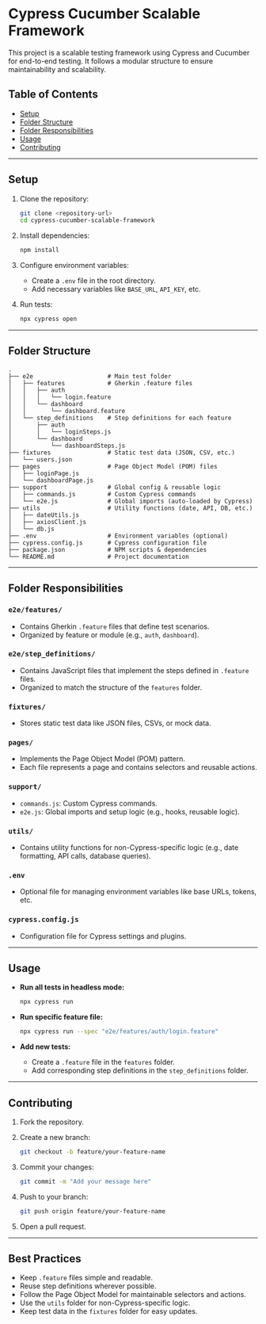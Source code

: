# Cypress Cucumber Scalable Framework

This project is a scalable testing framework using Cypress and Cucumber for end-to-end testing. It follows a modular structure to ensure maintainability and scalability.

## Table of Contents

- [Setup](#setup)
- [Folder Structure](#folder-structure)
- [Folder Responsibilities](#folder-responsibilities)
- [Usage](#usage)
- [Contributing](#contributing)

---

## Setup

1. Clone the repository:

   ```bash
   git clone <repository-url>
   cd cypress-cucumber-scalable-framework
   ```

2. Install dependencies:

   ```bash
   npm install
   ```

3. Configure environment variables:

   - Create a `.env` file in the root directory.
   - Add necessary variables like `BASE_URL`, `API_KEY`, etc.

4. Run tests:

   ```bash
   npx cypress open
   ```

---

## Folder Structure

```plaintext
.
├── e2e                     # Main test folder
│   ├── features            # Gherkin .feature files
│   │   ├── auth
│   │   │   └── login.feature
│   │   └── dashboard
│   │       └── dashboard.feature
│   └── step_definitions    # Step definitions for each feature
│       ├── auth
│       │   └── loginSteps.js
│       └── dashboard
│           └── dashboardSteps.js
├── fixtures                # Static test data (JSON, CSV, etc.)
│   └── users.json
├── pages                   # Page Object Model (POM) files
│   ├── loginPage.js
│   └── dashboardPage.js
├── support                 # Global config & reusable logic
│   ├── commands.js         # Custom Cypress commands
│   └── e2e.js              # Global imports (auto-loaded by Cypress)
├── utils                   # Utility functions (date, API, DB, etc.)
│   ├── dateUtils.js
│   ├── axiosClient.js
│   └── db.js
├── .env                    # Environment variables (optional)
├── cypress.config.js       # Cypress configuration file
├── package.json            # NPM scripts & dependencies
└── README.md               # Project documentation
```

---

## Folder Responsibilities

### `e2e/features/`

- Contains Gherkin `.feature` files that define test scenarios.
- Organized by feature or module (e.g., `auth`, `dashboard`).

### `e2e/step_definitions/`

- Contains JavaScript files that implement the steps defined in `.feature` files.
- Organized to match the structure of the `features` folder.

### `fixtures/`

- Stores static test data like JSON files, CSVs, or mock data.

### `pages/`

- Implements the Page Object Model (POM) pattern.
- Each file represents a page and contains selectors and reusable actions.

### `support/`

- `commands.js`: Custom Cypress commands.
- `e2e.js`: Global imports and setup logic (e.g., hooks, reusable logic).

### `utils/`

- Contains utility functions for non-Cypress-specific logic (e.g., date formatting, API calls, database queries).

### `.env`

- Optional file for managing environment variables like base URLs, tokens, etc.

### `cypress.config.js`

- Configuration file for Cypress settings and plugins.

---

## Usage

- **Run all tests in headless mode:**

  ```bash
  npx cypress run
  ```

- **Run specific feature file:**

  ```bash
  npx cypress run --spec "e2e/features/auth/login.feature"
  ```

- **Add new tests:**

  - Create a `.feature` file in the `features` folder.
  - Add corresponding step definitions in the `step_definitions` folder.

---

## Contributing

1. Fork the repository.
2. Create a new branch:

   ```bash
   git checkout -b feature/your-feature-name
   ```

3. Commit your changes:

   ```bash
   git commit -m "Add your message here"
   ```

4. Push to your branch:

   ```bash
   git push origin feature/your-feature-name
   ```

5. Open a pull request.

---

## Best Practices

- Keep `.feature` files simple and readable.
- Reuse step definitions wherever possible.
- Follow the Page Object Model for maintainable selectors and actions.
- Use the `utils` folder for non-Cypress-specific logic.
- Keep test data in the `fixtures` folder for easy updates.